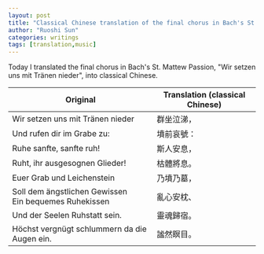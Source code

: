 ```yaml
---
layout: post
title: "Classical Chinese translation of the final chorus in Bach's St. Mattew Passion"
author: "Ruoshi Sun"
categories: writings
tags: [translation,music]
---
```


Today I translated the final chorus in Bach's St. Mattew Passion, "Wir setzen uns mit Tränen nieder", into classical Chinese.

|Original|Translation (classical Chinese)|
|---|---|
|Wir setzen uns mit Tränen nieder |群坐泣涕，|
|Und rufen dir im Grabe zu: |墳前哀號：|
|Ruhe sanfte, sanfte ruh!  |斯人安息，|
|Ruht, ihr ausgesognen Glieder!  |枯體將息。|
|Euer Grab und Leichenstein |乃墳乃墓，|
|Soll dem ängstlichen Gewissen<br>Ein bequemes Ruhekissen |亂心安枕、|
|Und der Seelen Ruhstatt sein.  |靈魂歸宿。|
|Höchst vergnügt schlummern da die Augen ein.  |謐然瞑目。|

